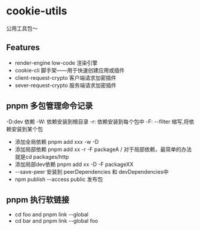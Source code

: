 # cookie-utils

公用工具包～

## Features

- render-engine low-code 渲染引擎
- cookie-cli 脚手架——用于快速创建应用或插件
- client-request-crypto 客户端请求加密插件
- sever-request-crypto 服务端请求加密插件

## pnpm 多包管理命令记录

-D:dev 依赖
-W: 依赖安装到根目录
-r: 依赖安装到每个包中
-F: --filter 缩写,将依赖安装到某个包

- 添加全局依赖 pnpm add xxx -w -D
- 添加局部依赖 pnpm add xx -r -F packageA  / 对于局部依赖，最简单的办法就是cd packages/http
- 添加局部dev依赖 pnpm add xx -D -F packageXX
- --save-peer 安装到 peerDependencies 和 devDependencies中
- npm publish --access public 发布包

## pnpm 执行软链接

- cd foo and pnpm link --global
- cd bar and pnpm link --global foo
